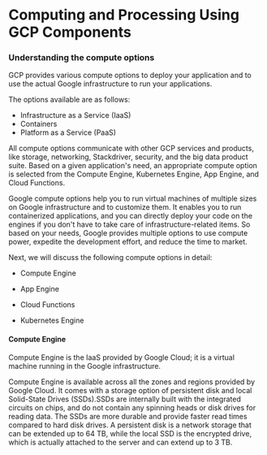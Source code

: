
# Computing and Processing Using GCP Components


### Understanding the compute options

GCP provides various compute options to deploy your application and to use the actual Google infrastructure to run your applications.

The options available are as follows:

- Infrastructure as a Service (IaaS)
- Containers
- Platform as a Service (PaaS)


All compute options communicate with other GCP services and products, like storage, networking, Stackdriver, security, and the big data product suite. Based on a given application's need, an appropriate compute option is selected from the Compute Engine, Kubernetes Engine, App Engine, and Cloud Functions.

Google compute options help you to run virtual machines of multiple sizes on Google infrastructure and to customize them. It enables you to run containerized applications, and you can directly deploy your code on the engines if you don't have to take care of infrastructure-related items. So based on your needs, Google provides multiple options to use compute power, expedite the development effort, and reduce the time to market.


Next, we will discuss the following compute options in detail:

- Compute Engine
- App Engine

- Cloud Functions
- Kubernetes Engine


#### Compute Engine

Compute Engine is the IaaS provided by Google Cloud; it is a virtual machine running in the Google infrastructure.

Compute Engine is available across all the zones and regions provided by Google Cloud. It comes with a storage option of persistent disk and local Solid-State Drives (SSDs).SSDs are internally built with the integrated circuits on chips, and do not contain any spinning heads or disk drives for reading data. The SSDs are more durable and provide faster read times compared to hard disk drives. A persistent disk is a network storage that can be extended up to 64 TB, while the local SSD is the encrypted drive, which is actually attached to the server and can extend up to 3 TB.

